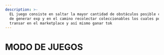 ```yaml
---
description: >-
  EL juego consiste en saltar la mayor cantidad de obstáculos posible con el fin
  de generar exp y en el camino recolectar coleccionables los cuales podrán
  transar en el marketplace y así mismo ganar tok
---
```


# MODO DE JUEGOS


